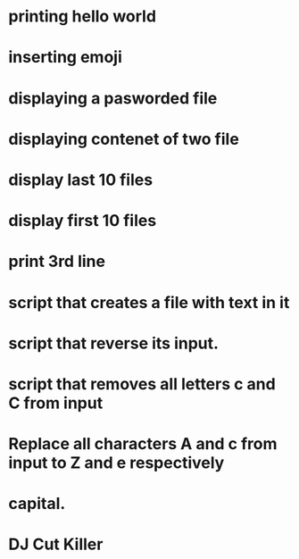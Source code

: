 # printing hello world
# inserting emoji
# displaying a pasworded file
# displaying contenet of two file
# display last 10 files
# display first 10 files
# print 3rd line
# script that creates a file with text in it
# script that reverse its input.
# script that removes all letters c and C from input
# Replace all characters A and c from input to Z and e respectively
# capital.
# DJ Cut Killer
 
